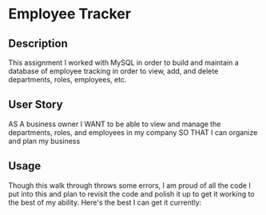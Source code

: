 # Employee Tracker

## Description

This assignment I worked with MySQL in order to build and maintain a database of employee tracking in order to view, add, and delete departments, roles, employees, etc. 

## User Story 

AS A business owner
I WANT to be able to view and manage the departments, roles, and employees in my company
SO THAT I can organize and plan my business

## Usage

Though this walk through throws some errors, I am proud of all the code I put into this and plan to revisit the code and polish it up to get it working to the best of my ability. Here's the best I can get it currently: 


